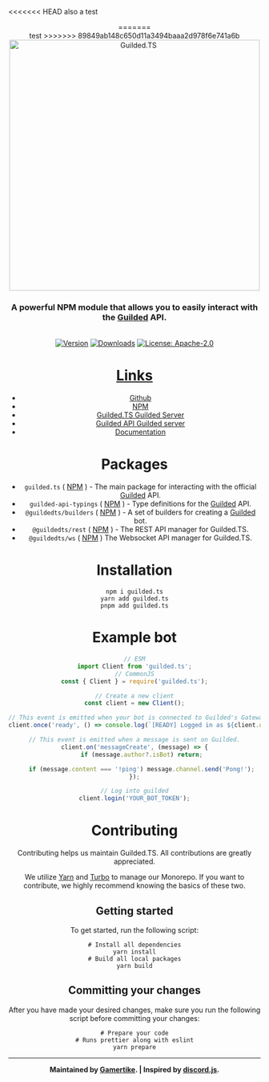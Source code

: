 <<<<<<< HEAD
also a test
<div align="center">
=======
<div align="center"> test
>>>>>>> 89849ab148c650d11a3494baaa2d978f6e741a6b
    <br />
    <a href="https://guildedts.js.org"><img src="https://guildedts.js.org/media/banner.jpg" width="500" alt="Guilded.TS"/></a>
    <h3><strong>A powerful NPM module that allows you to easily interact with the <a href="https://www.guilded.gg">Guilded</a> API.</strong></h3>
    <br />
    <div>
        <a href="https://www.npmjs.com/package/guilded.ts"><img src="https://img.shields.io/npm/v/guilded.ts" alt="Version" /></a>
        <a href="https://www.npmjs.com/package/guilded.ts"><img src="https://img.shields.io/npm/dt/guilded.ts" alt="Downloads" /></a>
        <a href="https://www.npmjs.com/package/guilded.ts"><img src="https://img.shields.io/npm/l/guilded.ts" alt="License: Apache-2.0">
    </div>
</div>

# Links

-   [Github](https://github.com/GuildedTS/Guilded.TS)
-   [NPM](https://www.npmjs.com/package/guilded.ts)
-   [Guilded.TS Guilded Server](https://www.guilded.gg/GuildedTS)
-   [Guilded API Guilded server](https://www.guilded.gg/API-Official)
-   [Documentation](https://guildedts.js.org)

# Packages

-   `guilded.ts` ( [NPM](https://www.npmjs.com/package/guilded.ts) ) - The main package for interacting with the official [Guilded](https://www.guilded.gg) API.
-   `guilded-api-typings` ( [NPM](https://www.npmjs.com/package/guilded-api-typings) ) - Type definitions for the [Guilded](https://www.guilded.gg) API.
-   `@guildedts/builders` ( [NPM](https://www.npmjs.com/package/@guildedts/builders) ) - A set of builders for creating a [Guilded](https://www.guilded.gg) bot.
-   `@guildedts/rest` ( [NPM](https://www.npmjs.com/package/@guildedts/rest) ) - The REST API manager for Guilded.TS.
-   `@guildedts/ws` ( [NPM](https://www.npmjs.com/package/@guildedts/ws) ) The Websocket API manager for Guilded.TS.

# Installation

```
npm i guilded.ts
yarn add guilded.ts
pnpm add guilded.ts
```

# Example bot

```js
// ESM
import Client from 'guilded.ts';
// CommonJS
const { Client } = require('guilded.ts');

// Create a new client
const client = new Client();

// This event is emitted when your bot is connected to Guilded's Gateway API.
client.once('ready', () => console.log(`[READY] Logged in as ${client.user.name}.`));

// This event is emitted when a message is sent on Guilded.
client.on('messageCreate', (message) => {
	if (message.author?.isBot) return;

	if (message.content === '!ping') message.channel.send('Pong!');
});

// Log into guilded
client.login('YOUR_BOT_TOKEN');
```

# Contributing

Contributing helps us maintain Guilded.TS. All contributions are greatly appreciated.

We utilize [Yarn](https://yarnpkg.com) and [Turbo](https://turborepo.org) to manage our Monorepo. If you want to contribute, we highly recommend knowing the basics of these two.

## Getting started

To get started, run the following script:

```
# Install all dependencies
yarn install
# Build all local packages
yarn build
```

## Committing your changes

After you have made your desired changes, make sure you run the following script before committing your changes:

```
# Prepare your code
# Runs prettier along with eslint
yarn prepare
```

---

**Maintained by [Gamertike](https://www.gamertike.com). | Inspired by [discord.js](https://discord.js.org).**
